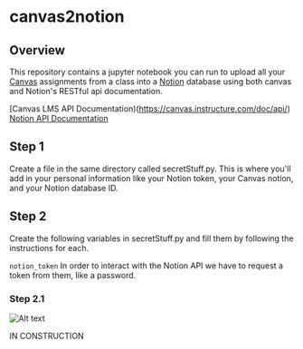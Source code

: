 # canvas2notion

## Overview
This repository contains a jupyter notebook you can run to upload all your [Canvas](https://www.instructure.com/canvas) assignments from a class into a [Notion](https://www.notion.so/product) database using both canvas and Notion's RESTful api documentation.

[Canvas LMS API Documentation)(https://canvas.instructure.com/doc/api/)
[Notion API Documentation](https://developers.notion.com/)

## Step 1
Create a file in the same directory called secretStuff.py. This is where you'll add in your personal information like your Notion token, your Canvas notion, and your Notion database ID.

## Step 2
Create the following variables in secretStuff.py and fill them by following the instructions for each.

`notion_token` 
In order to interact with the Notion API we have to request a token from them, like a password.

### Step 2.1
![Alt text](https://assets.digitalocean.com/articles/alligator/boo.svg "a title")

IN CONSTRUCTION
